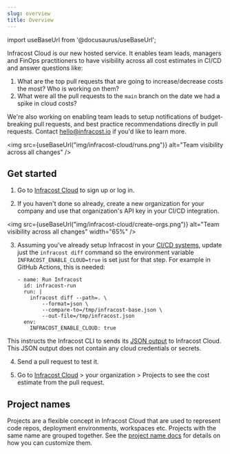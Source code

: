 ```yaml
---
slug: overview
title: Overview
---
```


import useBaseUrl from '@docusaurus/useBaseUrl';

Infracost Cloud is our new hosted service. It enables team leads, managers and FinOps practitioners to have visibility across all cost estimates in CI/CD and answer questions like:
1. What are the top pull requests that are going to increase/decrease costs the most? Who is working on them?
2. What were all the pull requests to the `main` branch on the date we had a spike in cloud costs?

We're also working on enabling team leads to setup notifications of budget-breaking pull requests, and best practice recommendations directly in pull requests. Contact hello@infracost.io if you'd like to learn more.

<img src={useBaseUrl("img/infracost-cloud/runs.png")} alt="Team visibility across all changes" />

## Get started

1. Go to [Infracost Cloud](https://dashboard.infracost.io) to sign up or log in.

2. If you haven't done so already, create a new organization for your company and use that organization's API key in your CI/CD integration.

  <img src={useBaseUrl("img/infracost-cloud/create-orgs.png")} alt="Team visibility across all changes" width="65%" />

3. Assuming you've already setup Infracost in your [CI/CD systems](/docs/integrations/cicd/), update just the `infracost diff` command so the environment variable `INFRACOST_ENABLE_CLOUD=true` is set just for that step. For example in GitHub Actions, this is needed:

    ```shell
    - name: Run Infracost
      id: infracost-run
      run: |
        infracost diff --path=. \
            --format=json \
            --compare-to=/tmp/infracost-base.json \
            --out-file=/tmp/infracost.json
      env:
        INFRACOST_ENABLE_CLOUD: true
    ```

  This instructs the Infracost CLI to sends its [JSON output](/docs/features/cli_commands/#examples) to Infracost Cloud. This JSON output does not contain any cloud credentials or secrets.

4. Send a pull request to test it.

5. Go to [Infracost Cloud](https://dashboard.infracost.io) > your organization > Projects to see the cost estimate from the pull request.

## Project names

Projects are a flexible concept in Infracost Cloud that are used to represent code repos, deployment environments, workspaces etc. Projects with the same name are grouped together. See the [project name docs](/docs/features/cli_commands/#project-names) for details on how you can customize them.
